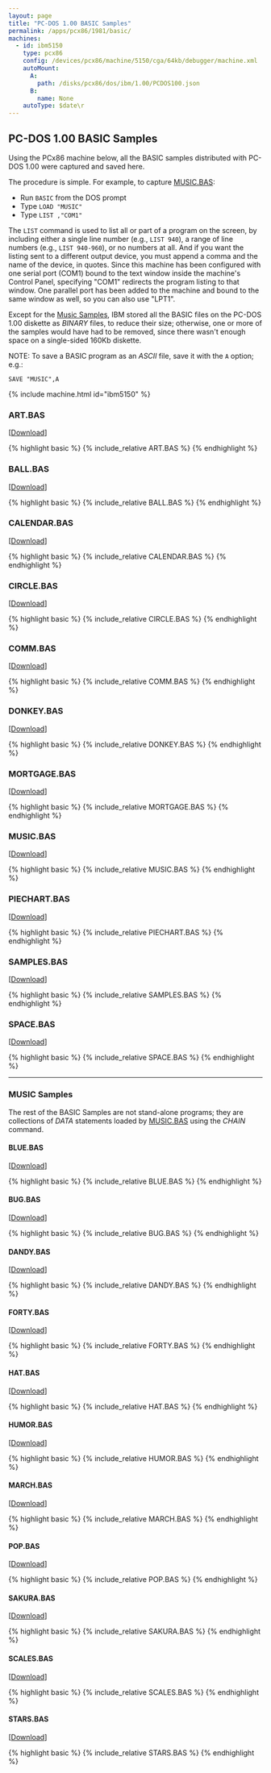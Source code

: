 ```yaml
---
layout: page
title: "PC-DOS 1.00 BASIC Samples"
permalink: /apps/pcx86/1981/basic/
machines:
  - id: ibm5150
    type: pcx86
    config: /devices/pcx86/machine/5150/cga/64kb/debugger/machine.xml
    autoMount:
      A:
        path: /disks/pcx86/dos/ibm/1.00/PCDOS100.json
      B:
        name: None
    autoType: $date\r
---
```


PC-DOS 1.00 BASIC Samples
-------------------------

Using the PCx86 machine below, all the BASIC samples distributed with PC-DOS 1.00 were captured and saved here.

The procedure is simple.  For example, to capture [MUSIC.BAS](#musicbas):

- Run `BASIC` from the DOS prompt
- Type `LOAD "MUSIC"`
- Type `LIST ,"COM1"`

The `LIST` command is used to list all or part of a program on the screen, by including either a single line number
(e.g., `LIST 940`), a range of line numbers (e.g., `LIST 940-960`), or no numbers at all.  And if you want the listing
sent to a different output device, you must append a comma and the name of the device, in quotes.  Since this machine
has been configured with one serial port (COM1) bound to the text window inside the machine's Control Panel,
specifying "COM1" redirects the program listing to that window.  One parallel port has been added to the machine and
bound to the same window as well, so you can also use "LPT1".

Except for the [Music Samples](#music-samples), IBM stored all the BASIC files on the PC-DOS 1.00 diskette as *BINARY*
files, to reduce their size; otherwise, one or more of the samples would have had to be removed, since there wasn't
enough space on a single-sided 160Kb diskette.

NOTE: To save a BASIC program as an *ASCII* file, save it with the `A` option; e.g.:

	SAVE "MUSIC",A

{% include machine.html id="ibm5150" %}

### ART.BAS

[[Download](ART.BAS)]

{% highlight basic %}
{% include_relative ART.BAS %}
{% endhighlight %}

### BALL.BAS

[[Download](BALL.BAS)]

{% highlight basic %}
{% include_relative BALL.BAS %}
{% endhighlight %}

### CALENDAR.BAS

[[Download](CALENDAR.BAS)]

{% highlight basic %}
{% include_relative CALENDAR.BAS %}
{% endhighlight %}

### CIRCLE.BAS

[[Download](CIRCLE.BAS)]

{% highlight basic %}
{% include_relative CIRCLE.BAS %}
{% endhighlight %}

### COMM.BAS

[[Download](COMM.BAS)]

{% highlight basic %}
{% include_relative COMM.BAS %}
{% endhighlight %}

### DONKEY.BAS

[[Download](DONKEY.BAS)]

{% highlight basic %}
{% include_relative DONKEY.BAS %}
{% endhighlight %}

### MORTGAGE.BAS

[[Download](MORTGAGE.BAS)]

{% highlight basic %}
{% include_relative MORTGAGE.BAS %}
{% endhighlight %}

### MUSIC.BAS

[[Download](MUSIC.BAS)]

{% highlight basic %}
{% include_relative MUSIC.BAS %}
{% endhighlight %}

### PIECHART.BAS

[[Download](PIECHART.BAS)]

{% highlight basic %}
{% include_relative PIECHART.BAS %}
{% endhighlight %}

### SAMPLES.BAS

[[Download](SAMPLES.BAS)]

{% highlight basic %}
{% include_relative SAMPLES.BAS %}
{% endhighlight %}

### SPACE.BAS

[[Download](SPACE.BAS)]

{% highlight basic %}
{% include_relative SPACE.BAS %}
{% endhighlight %}

---

### MUSIC Samples

The rest of the BASIC Samples are not stand-alone programs; they are collections of *DATA* statements loaded
by [MUSIC.BAS](#musicbas) using the *CHAIN* command.

#### BLUE.BAS

[[Download](BLUE.BAS)]

{% highlight basic %}
{% include_relative BLUE.BAS %}
{% endhighlight %}

#### BUG.BAS

[[Download](BUG.BAS)]

{% highlight basic %}
{% include_relative BUG.BAS %}
{% endhighlight %}

#### DANDY.BAS

[[Download](DANDY.BAS)]

{% highlight basic %}
{% include_relative DANDY.BAS %}
{% endhighlight %}

#### FORTY.BAS

[[Download](FORTY.BAS)]

{% highlight basic %}
{% include_relative FORTY.BAS %}
{% endhighlight %}

#### HAT.BAS

[[Download](HAT.BAS)]

{% highlight basic %}
{% include_relative HAT.BAS %}
{% endhighlight %}

#### HUMOR.BAS

[[Download](HUMOR.BAS)]

{% highlight basic %}
{% include_relative HUMOR.BAS %}
{% endhighlight %}

#### MARCH.BAS

[[Download](MARCH.BAS)]

{% highlight basic %}
{% include_relative MARCH.BAS %}
{% endhighlight %}

#### POP.BAS

[[Download](POP.BAS)]

{% highlight basic %}
{% include_relative POP.BAS %}
{% endhighlight %}

#### SAKURA.BAS

[[Download](SAKURA.BAS)]

{% highlight basic %}
{% include_relative SAKURA.BAS %}
{% endhighlight %}

#### SCALES.BAS

[[Download](SCALES.BAS)]

{% highlight basic %}
{% include_relative SCALES.BAS %}
{% endhighlight %}

#### STARS.BAS

[[Download](STARS.BAS)]

{% highlight basic %}
{% include_relative STARS.BAS %}
{% endhighlight %}
